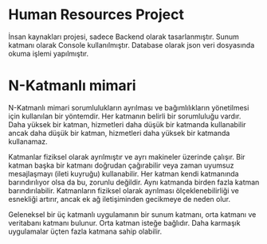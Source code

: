 #  Human Resources Project

İnsan kaynakları projesi, sadece Backend olarak tasarlanmıştır. Sunum katmanı olarak 
Console kullanılmıştır. Database olarak json veri dosyasında okuma işlemi yapılmıştır.

# N-Katmanlı mimari

N-Katmanlı mimari sorumlulukların ayrılması ve bağımlılıkların yönetilmesi
 için kullanılan bir yöntemdir. Her katmanın belirli bir sorumluluğu vardır.
 Daha yüksek bir katman, hizmetleri daha düşük bir katmanda kullanabilir ancak daha düşük 
 bir katman, hizmetleri daha yüksek bir katmanda kullanamaz.

Katmanlar fiziksel olarak ayrılmıştır ve ayrı makineler üzerinde çalışır.
 Bir katman başka bir katmanı doğrudan çağırabilir veya zaman uyumsuz mesajlaşmayı
  (ileti kuyruğu) kullanabilir. Her katman kendi katmanında barındırılıyor olsa da bu, 
  zorunlu değildir. Aynı katmanda birden fazla katman barındırılabilir. Katmanların
   fiziksel olarak ayrılması ölçeklenebilirliği ve esnekliği artırır, ancak ek ağ 
   iletişiminden gecikmeye de neden olur.

Geleneksel bir üç katmanlı uygulamanın bir sunum katmanı, 
orta katmanı ve veritabanı katmanı bulunur. Orta katman isteğe bağlıdır.
 Daha karmaşık uygulamalar üçten fazla katmana sahip olabilir.
